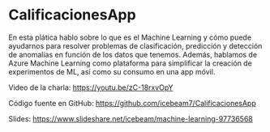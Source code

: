 # CalificacionesApp

En esta plática hablo sobre lo que es el Machine Learning y cómo puede ayudarnos para resolver problemas de clasificación, predicción y detección de anomalías en función de los datos que tenemos. Además, hablamos de Azure Machine Learning como plataforma para simplificar la creación de experimentos de ML, así como su consumo en una app móvil. 

Video de la charla: https://youtu.be/zC-18rxvOpY 

Código fuente en GitHub: https://github.com/icebeam7/CalificacionesApp

Slides: https://www.slideshare.net/icebeam/machine-learning-97736568
